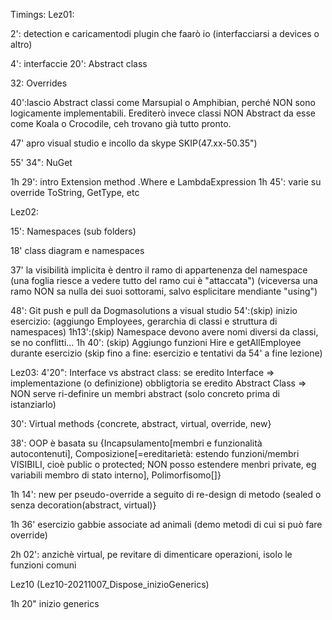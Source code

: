 Timings:
Lez01:

2': detection e caricamentodi plugin che faarò io
(interfacciarsi a devices o altro)

4': interfaccie
20': Abstract class

32: Overrides

40':lascio Abstract classi come Marsupial o Amphibian, perché NON sono logicamente implementabili.
Erediterò invece classi NON Abstract da esse come Koala o Crocodile, ceh trovano già tutto pronto.

47' apro visual studio e incollo da skype
SKIP(47.xx-50.35")

55' 34": NuGet

1h 29': intro Extension method .Where e LambdaExpression
1h 45': varie su override ToString, GetType, etc

Lez02:

15': Namespaces (sub folders)

18' class diagram e namespaces

37' la visibilità implicita è dentro il ramo di appartenenza del namespace 
(una foglia riesce a vedere tutto del ramo cui è "attaccata")
(viceversa una ramo NON sa nulla dei suoi sottorami, salvo esplicitare mendiante "using")

48': Git push e pull da Dogmasolutions a visual studio
54':(skip) inizio esercizio: (aggiungo Employees, gerarchia di classi e struttura di namespaces)
1h13':(skip) Namespace devono avere nomi diversi da classi, se no conflitti...
1h 40': (skip) Aggiungo funzioni Hire e getAllEmployee durante esercizio
(skip fino a fine: esercizio e tentativi da 54' a fine lezione)

Lez03:
4'20": Interface vs abstract class: 
	se eredito Interface => implementazione (o definizione) obbligtoria
	se eredito Abstract Class => NON serve ri-definire un membri abstract (solo concreto prima di istanziarlo)
	
30': Virtual methods {concrete, abstract, virtual, override, new}

38': OOP è basata su {Incapsulamento[membri e funzionalità autocontenuti], Composizione[=ereditarietà: estendo funzioni/membri VISIBILI, cioè public o protected; NON posso estendere menbri private, eg variabili membro di stato interno], Polimorfisomo[]}

1h 14': new per pseudo-override a seguito di re-design di metodo (sealed o senza decoration(abstract, virtual)}

1h 36' esercizio gabbie associate ad animali (demo metodi di cui si può fare override)

2h 02': anzichè virtual, pe revitare di dimenticare operazioni, isolo le funzioni comuni


Lez10 
(Lez10-20211007_Dispose_inizioGenerics)

1h 20" inizio generics

